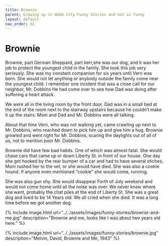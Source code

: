 ```yaml
---
title: Brownie
parent: Growing up in Webb City Funny Stories and not so funny
layout: default
nav_order: 31
---
```


# Brownie
Brownie, part German Sheppard, part kerr,she was our dog, and it was her job to protect the youngest child in the family. She took this job very seriously. She was my constant companion for six years until Vern was born. She would not let anything or anybody outside the family come near the youngest child. I remember one incident that was a close call for our neighbor, Mr. Dobbins He had come over to see how Dad was doing after suffering a heart attack.

We were all in the living room by the front door. Dad was in a small bed at the end of the room next to the stairway upstairs because he couldn’t make it up the stairs. Mom and Dad and Mr. Dobbins were all talking.

About that time Vern, who was not walking yet, came crawling up next to Mr. Dobbins, who reached down to pick him up and give him a hug. Brownie growled and went right for Mr. Dobbins, scaring the daylights out of all of us, not to mention poor Mr. Dobbins.

 Brownie did have few bad habits. One of which was almost fatal. She would chase cars that came up or down Liberty St. in front of our house.
One day she got hooked by the rear bumper of a car and had to have several stiches. Mom rushed her to the vet, or she would have died. She was also a cookie hound. If anyone even mentioned “cookie” she would come, running.

She was also gun shy. She would disappear Forth of July weekend and would not come home until all the noise was over. We never knew where she went, probably the chat piles at the end of Liberty St. She was a great dog and lived to be 14 Years old. We all cried when she died. It was a long time before we got another dog.

{% include image.html url="../../assets/images/funny-stories/brownie-and-me.jpg" description="Brownie and me, looks like I was about two years old here." %}

{% include image.html url="../../assets/images/funny-stories/brownie.jpg" description="Melvin, David, Brownie and Me, 1943" %}
